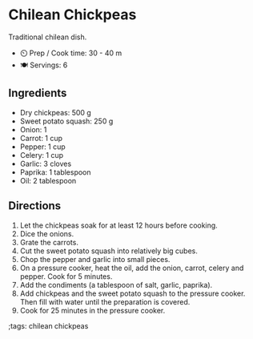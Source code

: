 # Chilean Chickpeas

Traditional chilean dish.
- ⏲️ Prep / Cook time: 30 - 40 m
- 🍽️ Servings: 6

## Ingredients

- Dry chickpeas: 500 g
- Sweet potato squash: 250 g
- Onion: 1
- Carrot: 1 cup
- Pepper: 1 cup
- Celery: 1 cup
- Garlic: 3 cloves
- Paprika: 1 tablespoon
- Oil: 2 tablespoon

## Directions

1. Let the chickpeas soak for at least 12 hours before cooking.
2. Dice the onions.
3. Grate the carrots.
4. Cut the sweet potato squash into relatively big cubes.
5. Chop the pepper and garlic into small pieces.
5. On a pressure cooker, heat the oil, add the onion, carrot, celery and pepper. Cook for 5 minutes.
6. Add the condiments (a tablespoon of salt, garlic, paprika).
7. Add chickpeas and the sweet potato squash to the pressure cooker. Then fill with water until the preparation is covered. 
8. Cook for 25 minutes in the pressure cooker.

;tags: chilean chickpeas
